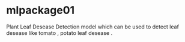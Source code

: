 # mlpackage01
Plant Leaf Desease Detection model 
which can be used to detect leaf desease  like tomato , potato leaf desease .
